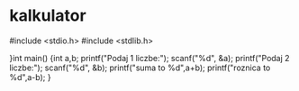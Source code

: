# kalkulator
#include <stdio.h>
#include <stdlib.h>


}int main()
{int a,b;
   printf("Podaj 1 liczbe:");
   scanf("%d", &a);
   printf("Podaj 2 liczbe:");
   scanf("%d", &b);
   printf("suma to %d",a+b);
   printf("roznica to %d",a-b);
}



